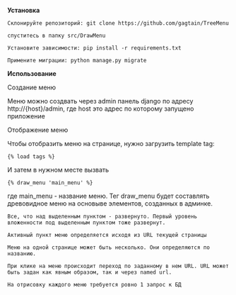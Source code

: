 **Установка**

    Склонируйте репозиторий: git clone https://github.com/gagtain/TreeMenu

    спуститесь в папку src/DrawMenu

    Установите зависимости: pip install -r requirements.txt

    Примените миграции: python manage.py migrate



**Использование**

Создание меню

Меню можно создвать через admin панель django по адресу http://{host}/admin, где host это адрес по которому запущено приложение


Отображение меню

Чтобы отобразить меню на странице, нужно загрузить template tag:

`{% load tags %}`

И затем в нужном месте вызвать

`{% draw_menu 'main_menu' %}`

где main_menu - название меню.
Тег draw_menu будет составлять древовидное меню на основыве элементов, созданных в админке.

    Все, что над выделенным пунктом - развернуто. Первый уровень вложенности под выделенным пунктом тоже развернут.
    
    Активный пункт меню определяется исходя из URL текущей страницы
    
    Меню на одной странице может быть несколько. Они определяются по названию.
    
    При клике на меню происходит переход по заданному в нем URL. URL может быть задан как явным образом, так и через named url.
    
    На отрисовку каждого меню требуется ровно 1 запрос к БД


